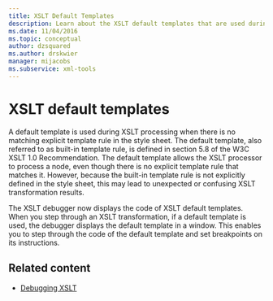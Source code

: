 ```yaml
---
title: XSLT Default Templates
description: Learn about the XSLT default templates that are used during XSLT processing when there is no matching explicit template rule in the style sheet.
ms.date: 11/04/2016
ms.topic: conceptual
author: dzsquared
ms.author: drskwier
manager: mijacobs
ms.subservice: xml-tools
---
```

# XSLT default templates

A default template is used during XSLT processing when there is no matching explicit template rule in the style sheet. The default template, also referred to as built-in template rule, is defined in section 5.8 of the W3C XSLT 1.0 Recommendation. The default template allows the XSLT processor to process a node, even though there is no explicit template rule that matches it. However, because the built-in template rule is not explicitly defined in the style sheet, this may lead to unexpected or confusing XSLT transformation results.

The XSLT debugger now displays the code of XSLT default templates. When you step through an XSLT transformation, if a default template is used, the debugger displays the default template in a window. This enables you to step through the code of the default template and set breakpoints on its instructions.

## Related content

- [Debugging XSLT](../xml-tools/debugging-xslt.md)
